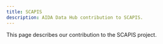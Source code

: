 ```yaml
---
title: SCAPIS
description: AIDA Data Hub contribution to SCAPIS.
---
```

This page describes our contribution to the SCAPIS project.

<!--FIXME describe SCAPIS -->
